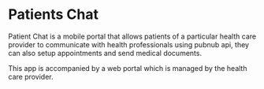 # Patients Chat
Patient Chat is a mobile portal that allows patients of a particular health care provider to communicate with health professionals using pubnub api, they can also setup appointments and send medical documents. 

This app is accompanied by a web portal which is managed by the health care provider.
